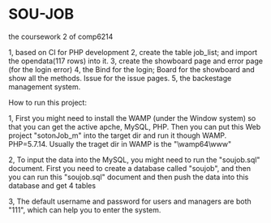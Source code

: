 # SOU-JOB
the coursework 2 of comp6214
    
1, based on CI for PHP development
2, create the table job_list; and import the opendata(117 rows) into it.
3, create the showboard page and error page (for the login error)
4, the Bind for the login; Board for the showboard and show all the methods. Issue for the issue pages.
5, the backestage management system.

How to run this project:

1, First you might need to install the WAMP (under the Window system) so that you can get the active apche, MySQL, PHP. Then you can put this Web project "sotonJob_m" into the target dir and run it though WAMP. PHP=5.7.14. Usually the traget dir in WAMP is the "\wamp64\www" 

2, To input the data into the MySQL, you might need to run the "soujob.sql" document. 
First you need to create a database called "soujob", and then you can run this "soujob.sql" document and then push the data into this database and get 4 tables

3, The default username and password for users and managers are both "111", which can help you to enter the system.

